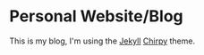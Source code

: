 # Personal Website/Blog

This is my blog, I'm using the [Jekyll](http://jekyllrb.com/) [Chirpy](https://chirpy.cotes.page) theme.